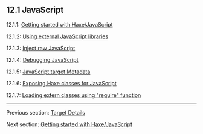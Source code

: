 ## 12.1 JavaScript

12.1.1: [Getting started with Haxe/JavaScript](target-javascript-getting-started.md)

12.1.2: [Using external JavaScript libraries](target-javascript-external-libraries.md)

12.1.3: [Inject raw JavaScript](target-javascript-injection.md)

12.1.4: [Debugging JavaScript](target-javascript-debugging.md)

12.1.5: [JavaScript target Metadata](target-javascript-metadata.md)

12.1.6: [Exposing Haxe classes for JavaScript](target-javascript-expose.md)

12.1.7: [Loading extern classes using "require" function](target-javascript-require.md)

---

Previous section: [Target Details](target-details.md)

Next section: [Getting started with Haxe/JavaScript](target-javascript-getting-started.md)